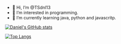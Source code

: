 - 👋 Hi, I’m @TSdnl13
- 👀 I’m interested in programming.
- 🌱 I’m currently learning java, python and javascritp.

<!---
TSdnl13/TSdnl13 is a ✨ special ✨ repository because its `README.md` (this file) appears on your GitHub profile.
You can click the Preview link to take a look at your changes.
--->

[![Daniel's GitHub stats](https://github-readme-stats.vercel.app/api?username=TSdnl13&show_icons=true&theme=onedark)](https://github.com/TSdnl13/github-readme-stats)

[![Top Langs](https://github-readme-stats.vercel.app/api/top-langs/?username=TSdnl13&layout=compact&show_icons=true&theme=onedark)](https://github.com/TSdnl13/github-readme-stats)
